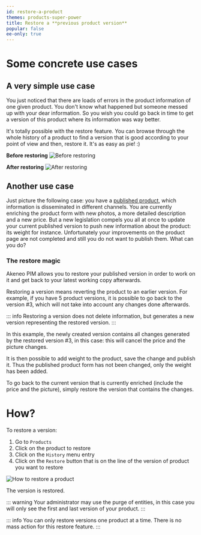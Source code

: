 ```yaml
---
id: restore-a-product
themes: products-super-power
title: Restore a **previous product version**
popular: false
ee-only: true
---
```


# Some concrete use cases

## A very simple use case

You just noticed that there are loads of errors in the product information of one given product. You don't know what happened but someone messed up with your dear information. So you wish you could go back in time to get a version of this product where its information was way better.

It's totally possible with the restore feature. You can browse through the whole history of a product to find a version that is good according to your point of view and then, restore it. It's as easy as pie! :)

**Before restoring**
![Before restoring](Products_PEFHistory1.png)

**After restoring**
![After restoring](Products_PEFHistory2.png)

## Another use case
Just picture the following case: you have a [published product](publish-workflow.html), which information is disseminated in different channels. You are currently enriching the product form with new photos, a more detailed description and a new price.
But a new legislation compels you all at once to update your current published version to push new information about the product: its weight for instance.
Unfortunately your improvements on the product page are not completed and still you do not want to publish them. What can you do?

### The restore magic

Akeneo PIM allows you to restore your published version in order to work on it and get back to your latest working copy afterwards.

Restoring a version means reverting the product to an earlier version. For example, if you have 5 product versions, it is possible to go back to the version #3, which will not take into account any changes done afterwards.

::: info
Restoring a version does not delete information, but generates a new version representing the restored version.
:::

In this example, the newly created version contains all changes generated by the restored version #3, in this case: this will cancel the price and the picture changes.

It is then possible to add weight to the product, save the change and publish it. Thus the published product form has not been changed, only the weight has been added.

To go back to the current version that is currently enriched (include the price and the picture), simply restore the version that contains the changes.

# How?

To restore a version:
1.  Go to `Products`
1.  Click on the product to restore
1.  Click on the `History` menu entry
1.  Click on the `Restore` button that is on the line of the version of product you want to restore

![How to restore a product](Products_PEFHistoryProcess.gif)

The version is restored.

::: warning
Your administrator may use the purge of entities, in this case you will only see the first and last version of your product.
:::

::: info
You can only restore versions one product at a time. There is no mass action for this restore feature.
:::
